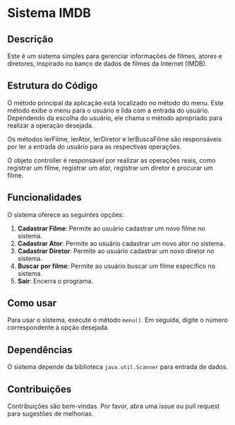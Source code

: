 # Sistema IMDB

## Descrição

Este é um sistema simples para gerenciar informações de filmes, atores e diretores, inspirado no banco de dados de filmes da Internet (IMDB).

## Estrutura do Código

O método principal da aplicação está localizado no método do menu. Este método exibe o menu para o usuário e lida com a entrada do usuário. Dependendo da escolha do usuário, ele chama o método apropriado para realizar a operação desejada.

Os métodos lerFilme, lerAtor, lerDiretor e lerBuscaFilme são responsáveis por ler a entrada do usuário para as respectivas operações.

O objeto controller é responsável por realizar as operações reais, como registrar um filme, registrar um ator, registrar um diretor e procurar um filme.

## Funcionalidades

O sistema oferece as seguintes opções:

1. **Cadastrar Filme**: Permite ao usuário cadastrar um novo filme no sistema.
2. **Cadastrar Ator**: Permite ao usuário cadastrar um novo ator no sistema.
3. **Cadastrar Diretor**: Permite ao usuário cadastrar um novo diretor no sistema.
4. **Buscar por filme**: Permite ao usuário buscar um filme específico no sistema.
5. **Sair**: Encerra o programa.

## Como usar

Para usar o sistema, execute o método `menu()`. Em seguida, digite o número correspondente à opção desejada.

## Dependências

O sistema depende da biblioteca `java.util.Scanner` para entrada de dados.

## Contribuições

Contribuições são bem-vindas. Por favor, abra uma issue ou pull request para sugestões de melhorias.
